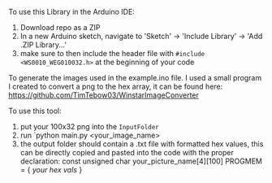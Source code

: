 To use this Library in the Arduino IDE:
1. Download repo as a ZIP
2. In a new Arduino sketch, navigate to 'Sketch' -> 'Include Library' -> 'Add .ZIP Library...'
3. make sure to then include the header file with `#include <WS0010_WEG010032.h>` at the beginning of your code

To generate the images used in the example.ino file. I used a small program I created to convert a png to the hex array, it can be found here: https://github.com/TimTebow03/WinstarImageConverter

To use this tool:
1. put your 100x32 png into the `InputFolder`
2. run `python main.py <your_image_name>
3. the output folder should contain a .txt file with formatted hex values, this can be directly copied and pasted into the code with the proper declaration:
const unsigned char your_picture_name[4][100] PROGMEM = { *your hex vals* }